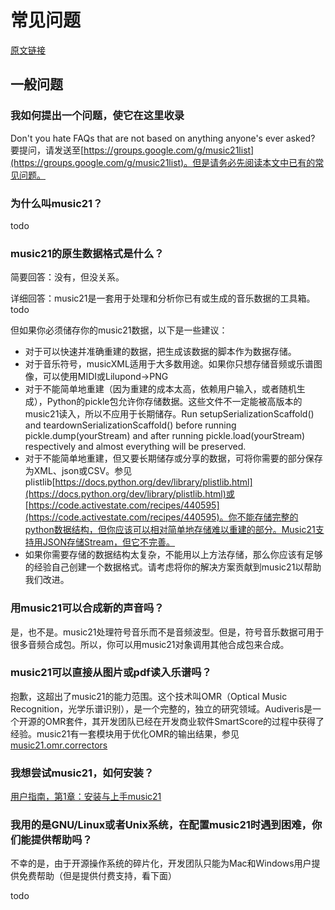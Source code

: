 # 常见问题
[原文链接](https://web.mit.edu/music21/doc/about/faq.html)

## 一般问题
### 我如何提出一个问题，使它在这里收录
Don't you hate FAQs that are not based on anything anyone's ever asked? 要提问，请发送至[https://groups.google.com/g/music21list](https://groups.google.com/g/music21list)。但是请务必先阅读本文中已有的常见问题。

### 为什么叫music21？
todo

### music21的原生数据格式是什么？
简要回答：没有，但没关系。

详细回答：music21是一套用于处理和分析你已有或生成的音乐数据的工具箱。todo

但如果你必须储存你的music21数据，以下是一些建议：

- 对于可以快速并准确重建的数据，把生成该数据的脚本作为数据存储。
- 对于音乐符号，musicXML适用于大多数用途。如果你只想存储音频或乐谱图像，可以使用MIDI或Lilupond->PNG
- 对于不能简单地重建（因为重建的成本太高，依赖用户输入，或者随机生成），Python的pickle包允许你存储数据。这些文件不一定能被高版本的music21读入，所以不应用于长期储存。Run setupSerializationScaffold() and teardownSerializationScaffold() before running pickle.dump(yourStream) and after running pickle.load(yourStream) respectively and almost everything will be preserved.
- 对于不能简单地重建，但又要长期储存或分享的数据，可将你需要的部分保存为XML、json或CSV。参见plistlib[https://docs.python.org/dev/library/plistlib.html](https://docs.python.org/dev/library/plistlib.html)或[https://code.activestate.com/recipes/440595](https://code.activestate.com/recipes/440595)。你不能存储完整的python数据结构，但你应该可以相对简单地存储难以重建的部分。Music21支持用JSON存储Stream，但它不完善。
- 如果你需要存储的数据结构太复杂，不能用以上方法存储，那么你应该有足够的经验自己创建一个数据格式。请考虑将你的解决方案贡献到music21以帮助我们改进。

### 用music21可以合成新的声音吗？
是，也不是。music21处理符号音乐而不是音频波型。但是，符号音乐数据可用于很多音频合成包。所以，你可以用music21对象调用其他合成包来合成。

### music21可以直接从图片或pdf读入乐谱吗？
抱歉，这超出了music21的能力范围。这个技术叫OMR（Optical Music Recognition，光学乐谱识别），是一个完整的，独立的研究领域。Audiveris是一个开源的OMR套件，其开发团队已经在开发商业软件SmartScore的过程中获得了经验。music21有一套模块用于优化OMR的输出结果，参见[music21.omr.correctors](https://web.mit.edu/music21/doc/moduleReference/moduleOmrCorrectors.html#moduleomrcorrectors)

### 我想尝试music21，如何安装？
[用户指南，第1章：安装与上手music21](../userguide/1.ipynb)

### 我用的是GNU/Linux或者Unix系统，在配置music21时遇到困难，你们能提供帮助吗？
不幸的是，由于开源操作系统的碎片化，开发团队只能为Mac和Windows用户提供免费帮助（但是提供付费支持，看下面）

todo